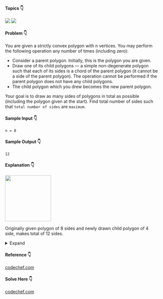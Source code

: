 #### Topics :point_down:
![](https://img.shields.io/badge/-geometry-wheat) ![](https://img.shields.io/badge/-greedy-wheat)

#### Problem :point_down:
You are given a strictly convex polygon with n vertices. You may perform the following operation any number of times (including zero):
- Consider a parent polygon. Initially, this is the polygon you are given.
- Draw one of its child polygons ― a simple non-degenerate polygon such that each of its sides is a chord of the parent polygon (it cannot be a side of the parent polygon). The operation cannot be performed if the parent polygon does not have any child polygons.
- The child polygon which you drew becomes the new parent polygon.

Your goal is to draw as many sides of polygons in total as possible (including the polygon given at the start). Find total number of sides such that `total number of sides` are `maximum`.
#### Sample Input :point_down:
```
n = 8
```
#### Sample Output :point_down:
```
12
```
#### Explanation :point_down:

<img src="https://github.com/menobleknight/octo-adventure/blob/main/assets/polygon.png" height="150">

Originally given polygon of 8 sides and newly drawn child polygon of 4 side, makes total of 12 sides.

<details>
<summary>Expand</summary>

#### Python :point_down:
```py
def solve(n):
    total_sides = n
    while (n > 5):
        n //= 2
        total_sides += n

    return total_sides
```
</details>

#### Reference :point_down:
[codechef.com](https://discuss.codechef.com/problems/POLYREL)

#### Solve Here :point_down:
[codechef.com](https://www.codechef.com/problems/POLYREL)
